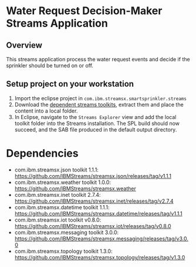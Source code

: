 # Water Request Decision-Maker Streams Application

## Overview

This streams application process the water request events and decide if the sprinkler should be turned on or off.

## Setup project on your workstation

1. Import the eclipse project in `com.ibm.streamsx.smartsprinkler.streams`
1. Download the [dependent streams toolkits](#Dependencies), extract them and place the content into a local folder.
1. In Eclipse, navigate to the `Streams Explorer` view and add the local toolkit folder into the Streams installation.  The SPL build should now succeed, and the SAB file produced in the default output directory.

# Dependencies
* com.ibm.streamsx.json toolkit 1.1.1: https://github.com/IBMStreams/streamsx.json/releases/tag/v1.1.1
* com.ibm.streamsx.weather toolkit 1.0.0: https://github.com/IBMStreams/streamsx.weather
* com.ibm.streamsx.inet toolkit 2.7.4: https://github.com/IBMStreams/streamsx.inet/releases/tag/v2.7.4
* com.ibm.streamsx.datetime toolkit 1.1.1: https://github.com/IBMStreams/streamsx.datetime/releases/tag/v1.1.1
* com.ibm.streamsx.iot toolkit v0.8.0: https://github.com/IBMStreams/streamsx.iot/releases/tag/v0.8.0
* com.ibm.streamsx.messaging toolkit 3.0.0: https://github.com/IBMStreams/streamsx.messaging/releases/tag/v3.0.0
* com.ibm.streamsx.topology toolkit 1.3.0: https://github.com/IBMStreams/streamsx.topology/releases/tag/v1.3.0
